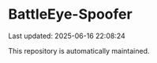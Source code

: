 # BattleEye-Spoofer

Last updated: 2025-06-16 22:08:24

This repository is automatically maintained.
